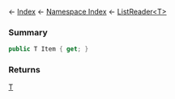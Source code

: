 ← [Index](Api-Index) ← [Namespace Index](Namespace-Index) ← [ListReader\<T\>](VRage.Collections.ListReader`1)

### Summary

```csharp
public T Item { get; }
```

### Returns

[T]()

